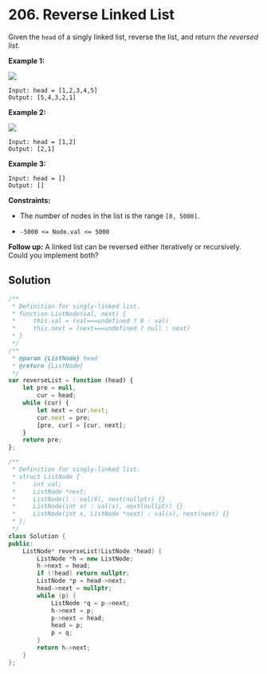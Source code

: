# 206. Reverse Linked List

Given the `head` of a singly linked list, reverse the list, and return _the reversed list_.

**Example 1:**

![](https://assets.leetcode.com/uploads/2021/02/19/rev1ex1.jpg)

```text
Input: head = [1,2,3,4,5]
Output: [5,4,3,2,1]
```

**Example 2:**

![](https://assets.leetcode.com/uploads/2021/02/19/rev1ex2.jpg)

```text
Input: head = [1,2]
Output: [2,1]
```

**Example 3:**

```text
Input: head = []
Output: []
```

**Constraints:**

-   The number of nodes in the list is the range `[0, 5000]`.

-   `-5000 <= Node.val <= 5000`

**Follow up:** A linked list can be reversed either iteratively or recursively. Could you implement both?

## Solution

```js
/**
 * Definition for singly-linked list.
 * function ListNode(val, next) {
 *     this.val = (val===undefined ? 0 : val)
 *     this.next = (next===undefined ? null : next)
 * }
 */
/**
 * @param {ListNode} head
 * @return {ListNode}
 */
var reverseList = function (head) {
    let pre = null,
        cur = head;
    while (cur) {
        let next = cur.next;
        cur.next = pre;
        [pre, cur] = [cur, next];
    }
    return pre;
};
```

```c++
/**
 * Definition for singly-linked list.
 * struct ListNode {
 *     int val;
 *     ListNode *next;
 *     ListNode() : val(0), next(nullptr) {}
 *     ListNode(int x) : val(x), next(nullptr) {}
 *     ListNode(int x, ListNode *next) : val(x), next(next) {}
 * };
 */
class Solution {
public:
    ListNode* reverseList(ListNode *head) {
        ListNode *h = new ListNode;
        h->next = head;
        if (!head) return nullptr;
        ListNode *p = head->next;
        head->next = nullptr;
        while (p) {
            ListNode *q = p->next;
            h->next = p;
            p->next = head;
            head = p;
            p = q;
        }
        return h->next;
    }
};
```
